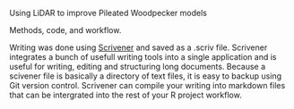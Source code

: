 Using LiDAR to improve Pileated Woodpecker models

Methods, code, and workflow.


Writing was done using [Scrivener](https://www.literatureandlatte.com/scrivener/overview?gad=1&gclid=CjwKCAjwg-GjBhBnEiwAMUvNW-oncrjarOcTGUBrpc6sHLEmLE2FNFGBYBU7vUrfUiCeOF2JIP-lxRoC03IQAvD_BwE) and saved as a .scriv file. Scrivener integrates a bunch of usefull writing tools into a single application and is useful for writing, editing and structuring long documents. Because a scivener file is basically a directory of text files, it is easy to backup using Git version control. Scrivener can compile your writing into markdown files that can be intergrated into the rest of your R project workflow. 

